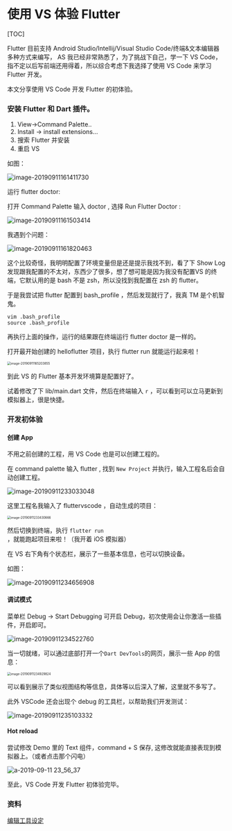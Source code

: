 # 使用 VS  体验 Flutter 

[TOC]



Flutter 目前支持 Android Studio/Intellij/Visual Studio Code/终端&文本编辑器 多种方式来编写， AS 我已经非常熟悉了，为了挑战下自己，学一下 VS Code，指不定以后写前端还用得着，所以综合考虑下我选择了使用 VS Code 来学习 Flutter 开发。



本文分享使用 VS Code 开发 Flutter 的初体验。



### 安装 Flutter 和 Dart 插件。



1. View->Command Palette..
2. Install -> install extensions...
3. 搜索 Flutter 并安装
4. 重启 VS 



如图：

![image-20190911161411730](https://tva1.sinaimg.cn/large/006y8mN6ly1g6vnbrrf7bj30ps09hn47.jpg)



运行 flutter doctor:

打开 Command Palette 输入 doctor , 选择 Run Flutter Doctor :

![image-20190911161503414](https://tva1.sinaimg.cn/large/006y8mN6ly1g6vncnujuzj30ht02sq3c.jpg)



我遇到个问题：

![image-20190911161820463](https://tva1.sinaimg.cn/large/006y8mN6ly1g6vng37b72j30ck033myc.jpg)





这个比较奇怪，我明明配置了环境变量但是还是提示我找不到，看了下 Show Log 发现跟我配置的不太对，东西少了很多，想了想可能是因为我没有配置VS 的终端，它默认用的是 bash 不是 zsh，所以没找到我配置在 zsh 的 flutter。



于是我尝试把 flutter 配置到 bash_profile ，然后发现就行了，我真 TM 是个机智鬼。

```shell
vim .bash_profile 
source .bash_profile
```



再执行上面的操作，运行的结果跟在终端运行 flutter doctor 是一样的。



打开最开始创建的 helloflutter 项目，执行 flutter run 就能运行起来啦！



<img src="https://tva1.sinaimg.cn/large/006y8mN6ly1g6vof6itszj314k0qp7n1.jpg" alt="image-20190911165203855" style="zoom:50%;" />



到此 VS 的 Flutter 基本开发环境算是配置好了。



试着修改了下 lib/main.dart 文件，然后在终端输入 `r` ，可以看到可以立马更新到模拟器上，很是快捷。



### 开发初体验



#### 创建 App

不用之前创建的工程，用 VS Code 也是可以创建工程的。



在 command palette 输入 flutter , 找到 `New Project` 并执行，输入工程名后会自动创建工程。



![image-20190911233033048](https://tva1.sinaimg.cn/large/006y8mN6ly1g6vzxt8lbsj30xq0juwn9.jpg)



这里工程名我输入了 fluttervscode ，自动生成的项目：

<img src="https://tva1.sinaimg.cn/large/006y8mN6ly1g6w01xq145j31400u07wh.jpg" alt="image-20190911233430666" style="zoom:50%;" />



然后切换到终端，执行 `flutter run` ，就能跑起项目来啦！（我开着 iOS 模拟器）



在 VS 右下角有个状态栏，展示了一些基本信息，也可以切换设备。

如图：

![image-20190911234656908](https://tva1.sinaimg.cn/large/006y8mN6ly1g6w0ev80gtj316601oq4h.jpg)



#### 调试模式

菜单栏 Debug -> Start Debugging 可开启 Debug，初次使用会让你激活一些插件，开启即可。



![image-20190911234522760](https://tva1.sinaimg.cn/large/006y8mN6ly1g6w0d8o6r4j30pc02oaav.jpg)



当一切就绪，可以通过底部打开一个`Dart DevTools`的网页，展示一些 App 的信息：



<img src="https://tva1.sinaimg.cn/large/006y8mN6ly1g6w0hinzlhj31ok0u0tg2.jpg" alt="image-20190911234929824" style="zoom:50%;" />



可以看到展示了类似视图结构等信息，具体等以后深入了解，这里就不多写了。



此外 VSCode 还会出现个 debug 的工具栏，以帮助我们开发测试：

![image-20190911235103332](https://tva1.sinaimg.cn/large/006y8mN6ly1g6w0j5tmbmj318s03kwgt.jpg)



#### Hot reload



尝试修改 Demo 里的 Text 组件，command + S 保存, 这修改就能直接表现到模拟器上。（或者点击那个闪电）

![a-2019-09-11 23_56_37](https://tva1.sinaimg.cn/large/006y8mN6ly1g6w0puzre0g30ec092gmx.gif)



至此，VS Code 开发 Flutter 初体验完毕。



### 资料

[编辑工具设定](https://flutter.cn/docs/get-started/editor?tab=vscode)



